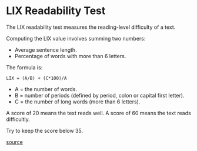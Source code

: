 # LIX Readability Test

The LIX readability test measures the reading-level difficulty of a text.

Computing the LIX value involves summing two numbers:

- Average sentence length.
- Percentage of words with more than 6 letters.

The formula is:

```
LIX = (A/B) + (C*100)/A
```

- A = the number of words.
- B = number of periods (defined by period, colon or capital first letter).
- C = the number of long words (more than 6 letters).

A score of 20 means the text reads well.
A score of 60 means the text reads difficultly.

Try to keep the score below 35.

[source](http://web.archive.org/web/20221004162741/https://en.wikipedia.org/wiki/Lix_(readability_test))
